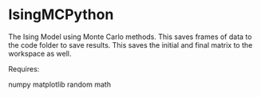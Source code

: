 # IsingMCPython
The Ising Model using Monte Carlo methods.
This saves frames of data to the code folder to save results.
This saves the initial and final matrix to the workspace as well.

Requires:

numpy
matplotlib
random
math
